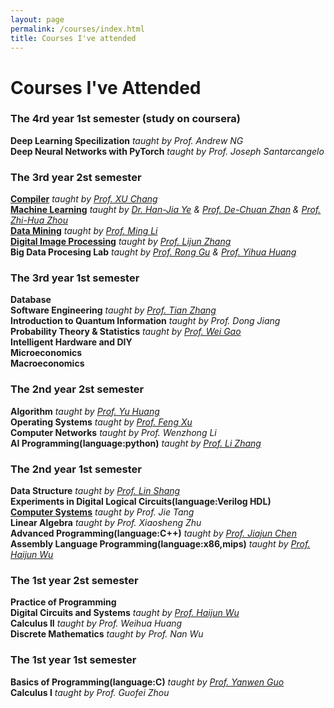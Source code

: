 ```yaml
---
layout: page
permalink: /courses/index.html
title: Courses I've attended
---
```

# Courses I've Attended  

### The 4rd year 1st semester  (study on coursera)  
**Deep Learning Specilization** *taught by Prof. Andrew NG*  
**Deep Neural Networks with PyTorch** *taught by Prof. Joseph Santarcangelo*  
  
### The 3rd year 2st semester  
**[Compiler](https://cs.nju.edu.cn/changxu/2_compiler/index.html)** *taught by [Prof. XU Chang](https://cs.nju.edu.cn/changxu/)*  
**[Machine Learning](http://www.lamda.nju.edu.cn/ml2020/handouts.htm)** *taught by [Dr. Han-Jia Ye](http://www.lamda.nju.edu.cn/yehj/) & [Prof. De-Chuan Zhan](http://www.lamda.nju.edu.cn/zhandc/) & [Prof. Zhi-Hua Zhou](https://cs.nju.edu.cn/zhouzh/)*  
**[Data Mining](https://ai.nju.edu.cn/_upload/tpl/04/10/1040/template1040/courses/IntroDM/IntroDM.htm)** *taught by [Prof. Ming Li](http://www.lamda.nju.edu.cn/lim/)*  
**[Digital Image Processing](http://www.lamda.nju.edu.cn/chengq/course/dip2020/course_page/dip2020.html)** *taught by [Prof. Lijun Zhang](https://cs.nju.edu.cn/zlj/)*  
**Big Data Procesing Lab** *taught by [Prof. Rong Gu](https://cs.nju.edu.cn/gurong/) & [Prof. Yihua Huang](https://cs.nju.edu.cn/yhuang/)*

### The 3rd year 1st semester
**Database**  
**Software Engineering** *taught by [Prof. Tian Zhang](https://cs.nju.edu.cn/zhangtian/)*  
**Introduction to Quantum Information**  *taught by Prof. Dong Jiang*  
**Probability Theory & Statistics**  *taught by [Prof. Wei Gao](http://www.lamda.nju.edu.cn/gaow/)*  
**Intelligent Hardware and DIY**  
**Microeconomics**  
**Macroeconomics**

### The 2nd year 2st semester
**Algorithm**  *taught by [Prof. Yu Huang](https://cs.nju.edu.cn/yuhuang/)*  
**Operating Systems**  *taught by [Prof. Feng Xu](http://ics.nju.edu.cn/people/fengxu/)*  
**Computer Networks**  *taught by Prof. Wenzhong Li*  
**AI Programming(language:python)** *taught by [Prof. Li Zhang](https://ctl.nju.edu.cn/f6/b0/c20441a325296/page.htm)*   

### The 2nd year 1st semester
**Data Structure**  *taught by [Prof. Lin Shang](https://cs.nju.edu.cn/shanglin/)*  
**Experiments in Digital Logical Circuits(language:Verilog HDL)**   
**[Computer Systems](https://nju-projectn.github.io/ics-pa-gitbook/ics2019/)** *taught by Prof. Jie Tang*  
**Linear Algebra** *taught by Prof. Xiaosheng Zhu*  
**Advanced Programming(language:C++)** *taught by [Prof. Jiajun Chen](https://cs.nju.edu.cn/chenjiajun/)*  
**Assembly Language Programming(language:x86,mips)** *taught by [Prof. Haijun Wu](https://cs.nju.edu.cn/wuhaijun/)*


### The 1st year 2st semester
**Practice of Programming**   
**Digital Circuits and Systems** *taught by [Prof. Haijun Wu](https://cs.nju.edu.cn/wuhaijun/)*  
**Calculus II** *taught by Prof. Weihua Huang*  
**Discrete Mathematics** *taught by Prof. Nan Wu*  

### The 1st year 1st semester
**Basics of Programming(language:C)**  *taught by [Prof. Yanwen Guo](https://cs.nju.edu.cn/ywguo/)*  
**Calculus Ⅰ** *taught by Prof. Guofei Zhou*  
